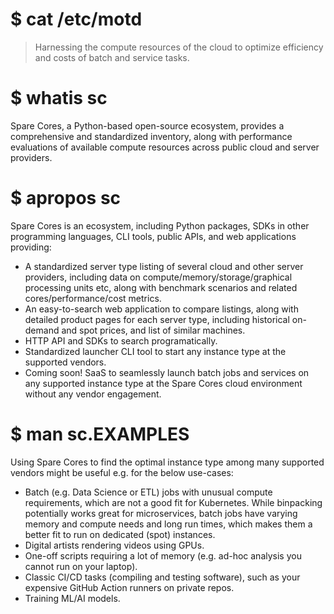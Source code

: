 # $ cat /etc/motd

> Harnessing the compute resources of the cloud to optimize efficiency and costs of batch and service tasks.

# $ whatis sc

Spare Cores, a Python-based open-source ecosystem, provides a comprehensive and standardized inventory, along with performance evaluations of available compute resources across public cloud and server providers.

# $ apropos sc

Spare Cores is an ecosystem, including Python packages, SDKs in other programming languages, CLI tools, public APIs, and web applications providing:

- A standardized server type listing of several cloud and other server providers, including data on compute/memory/storage/graphical processing units etc, along with benchmark scenarios and related cores/performance/cost metrics.
- An easy-to-search web application to compare listings, along with detailed product pages for each server type, including historical on-demand and spot prices, and list of similar machines.
- HTTP API and SDKs to search programatically.
- Standardized launcher CLI tool to start any instance type at the supported vendors.
- Coming soon! SaaS to seamlessly launch batch jobs and services on any supported instance type at the Spare Cores cloud environment without any vendor engagement.

# $ man sc.EXAMPLES

Using Spare Cores to find the optimal instance type among many supported vendors might be useful e.g. for the below use-cases:

- Batch (e.g. Data Science or ETL) jobs with unusual compute requirements, which are not a good fit for Kubernetes. While binpacking potentially works great for microservices, batch jobs have varying memory and compute needs and long run times, which makes them a better fit to run on dedicated (spot) instances.
- Digital artists rendering videos using GPUs.
- One-off scripts requiring a lot of memory (e.g. ad-hoc analysis you cannot run on your laptop).
- Classic CI/CD tasks (compiling and testing software), such as your expensive GitHub Action runners on private repos.
- Training ML/AI models.


